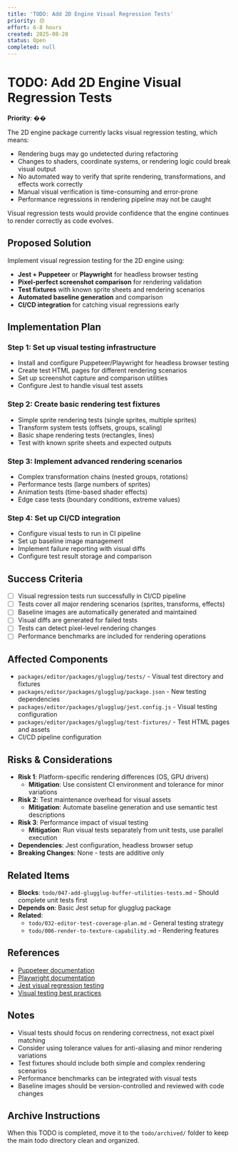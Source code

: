 ```yaml
---
title: 'TODO: Add 2D Engine Visual Regression Tests'
priority: 🟡
effort: 6-8 hours
created: 2025-08-28
status: Open
completed: null
---
```


# TODO: Add 2D Engine Visual Regression Tests

**Priority**: ��

The 2D engine package currently lacks visual regression testing, which means:
- Rendering bugs may go undetected during refactoring
- Changes to shaders, coordinate systems, or rendering logic could break visual output
- No automated way to verify that sprite rendering, transformations, and effects work correctly
- Manual visual verification is time-consuming and error-prone
- Performance regressions in rendering pipeline may not be caught

Visual regression tests would provide confidence that the engine continues to render correctly as code evolves.

## Proposed Solution

Implement visual regression testing for the 2D engine using:
- **Jest + Puppeteer** or **Playwright** for headless browser testing
- **Pixel-perfect screenshot comparison** for rendering validation
- **Test fixtures** with known sprite sheets and rendering scenarios
- **Automated baseline generation** and comparison
- **CI/CD integration** for catching visual regressions early

## Implementation Plan

### Step 1: Set up visual testing infrastructure
- Install and configure Puppeteer/Playwright for headless browser testing
- Create test HTML pages for different rendering scenarios
- Set up screenshot capture and comparison utilities
- Configure Jest to handle visual test assets

### Step 2: Create basic rendering test fixtures
- Simple sprite rendering tests (single sprites, multiple sprites)
- Transform system tests (offsets, groups, scaling)
- Basic shape rendering tests (rectangles, lines)
- Test with known sprite sheets and expected outputs

### Step 3: Implement advanced rendering scenarios
- Complex transformation chains (nested groups, rotations)
- Performance tests (large numbers of sprites)
- Animation tests (time-based shader effects)
- Edge case tests (boundary conditions, extreme values)

### Step 4: Set up CI/CD integration
- Configure visual tests to run in CI pipeline
- Set up baseline image management
- Implement failure reporting with visual diffs
- Configure test result storage and comparison

## Success Criteria

- [ ] Visual regression tests run successfully in CI/CD pipeline
- [ ] Tests cover all major rendering scenarios (sprites, transforms, effects)
- [ ] Baseline images are automatically generated and maintained
- [ ] Visual diffs are generated for failed tests
- [ ] Tests can detect pixel-level rendering changes
- [ ] Performance benchmarks are included for rendering operations

## Affected Components

- `packages/editor/packages/glugglug/tests/` - Visual test directory and fixtures
- `packages/editor/packages/glugglug/package.json` - New testing dependencies
- `packages/editor/packages/glugglug/jest.config.js` - Visual testing configuration
- `packages/editor/packages/glugglug/test-fixtures/` - Test HTML pages and assets
- CI/CD pipeline configuration

## Risks & Considerations

- **Risk 1**: Platform-specific rendering differences (OS, GPU drivers)
  - **Mitigation**: Use consistent CI environment and tolerance for minor variations
- **Risk 2**: Test maintenance overhead for visual assets
  - **Mitigation**: Automate baseline generation and use semantic test descriptions
- **Risk 3**: Performance impact of visual testing
  - **Mitigation**: Run visual tests separately from unit tests, use parallel execution
- **Dependencies**: Jest configuration, headless browser setup
- **Breaking Changes**: None - tests are additive only

## Related Items

- **Blocks**: `todo/047-add-glugglug-buffer-utilities-tests.md` - Should complete unit tests first
- **Depends on**: Basic Jest setup for glugglug package
- **Related**: 
  - `todo/032-editor-test-coverage-plan.md` - General testing strategy
  - `todo/006-render-to-texture-capability.md` - Rendering features

## References

- [Puppeteer documentation](https://pptr.dev/)
- [Playwright documentation](https://playwright.dev/)
- [Jest visual regression testing](https://jestjs.io/docs/visual-regression-testing)
- [Visual testing best practices](https://www.chromium.org/developers/testing/visual-testing)

## Notes

- Visual tests should focus on rendering correctness, not exact pixel matching
- Consider using tolerance values for anti-aliasing and minor rendering variations
- Test fixtures should include both simple and complex rendering scenarios
- Performance benchmarks can be integrated with visual tests
- Baseline images should be version-controlled and reviewed with code changes

## Archive Instructions

When this TODO is completed, move it to the `todo/archived/` folder to keep the main todo directory clean and organized. 
